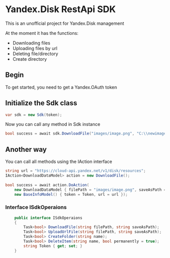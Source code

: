 # Yandex.Disk RestApi SDK
This is an unofficial project for Yandex.Disk management

At the moment it has the functions:
- Downloading files
- Uploading files by url
- Deleting file/directory
- Create directory

## Begin
To get started, you need to get a Yandex.OAuth token

## Initialize the Sdk class
```c#
var sdk = new Sdk(token);
```

Now you can call any method in Sdk instance
```c#
bool success = await sdk.DownloadFile("images/image.png", "C:\\newimage.png");
```

## Another way
You can call all methods using the IAction<T> interface
```c#
string url = "https://cloud-api.yandex.net/v1/disk/resources";
IAction<DownloadDataModel> action = new DownloadFile();
  
bool success = await action.DoAction(
    new DownloadDataModel { filePath = "images/image.png", saveAsPath = "C:\\newimage.png" },  
    new BaseInfoModel() { token = Token, url = url });
```

### Interface ISdkOperaions
```c#
    public interface ISdkOperaions
    {
        Task<bool> DownloadFile(string filePath, string saveAsPath);
        Task<bool> UploadUrlFile(string filePath, string saveAsPath);
        Task<bool> CreateFolder(string name);
        Task<bool> DeleteItem(string name, bool permanently = true);
        string Token { get; set; }
    }
```
